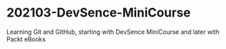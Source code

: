 # 202103-DevSence-MiniCourse
Learning Git and GitHub, starting with DevSence MiniCourse and later with Packt eBooks

